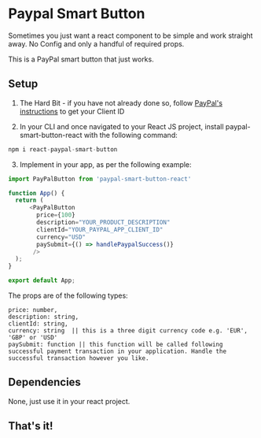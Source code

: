 # Paypal Smart Button

Sometimes you just want a react component to be simple and work straight away. No Config and only a handful of required props.

This is a PayPal smart button that just works.

## Setup

1. The Hard Bit - if you have not already done so, follow [PayPal's instructions](https://developer.paypal.com/docs/checkout/integrate/?_ga=2.152185595.332577341.1618841693-1038715808.1617958209) to get your Client ID

2. In your CLI and once navigated to your React JS project, install paypal-smart-button-react with the following command:

```javascript
npm i react-paypal-smart-button
```

3. Implement in your app, as per the following example:

```javascript
import PayPalButton from 'paypal-smart-button-react'

function App() {
  return (
      <PayPalButton 
        price={100}
        description="YOUR_PRODUCT_DESCRIPTION"
        clientId="YOUR_PAYPAL_APP_CLIENT_ID"
        currency="USD"
        paySubmit={() => handlePaypalSuccess()}
       />
  );
}

export default App;
```

The props are of the following types:

```
price: number,
description: string,
clientId: string,
currency: string  || this is a three digit currency code e.g. 'EUR', 'GBP' or 'USD'
paySubmit: function || this function will be called following successful payment transaction in your application. Handle the successful transaction however you like.
```

## Dependencies

None, just use it in your react project.

## That's it!

